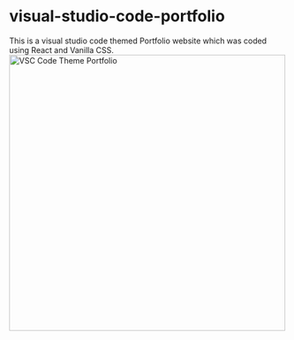# visual-studio-code-portfolio
This is a visual studio code themed Portfolio website which was coded using React and Vanilla CSS. </br>
<img src="https://cdn.discordapp.com/attachments/835850564771643402/1089502690490470450/Picsart_23-03-26_16-22-33-391.jpg" alt="VSC Code Theme Portfolio" style="height: 500px; width:500px;"/></br>

